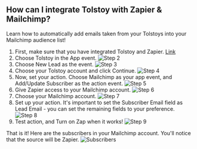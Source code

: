 ## How can I integrate Tolstoy with Zapier & Mailchimp?

Learn how to automatically add emails taken from your Tolstoys into your Mailchimp audience list!

1. First, make sure that you have integrated Tolstoy and Zapier. [Link](https://help.gotolstoy.com/en/articles/5177395-zapier-integration)
2. Choose Tolstoy in the App event. ![Step 2](https://downloads.intercomcdn.com/i/o/401455389/b265d8f052549472f992b286/image.png) 
3. Choose New Lead as the event. ![Step 3](https://downloads.intercomcdn.com/i/o/416939330/b406f2d52b67eaa0adbf449c/image.png) 
4. Choose your Tolstoy account and click Continue. ![Step 4](https://downloads.intercomcdn.com/i/o/416940400/baf98de6df57cc07d68e4972/image.png) 
5. Now, set your action. Choose Mailchimp as your app event, and Add/Update Subscriber as the action event. ![Step 5](https://downloads.intercomcdn.com/i/o/470005282/511e8e756572077b21b06329/image.png) 
6. Give Zapier access to your Mailchimp account. ![Step 6](https://downloads.intercomcdn.com/i/o/470005694/54f0ea3d24824e9e714e51da/image.png)
7. Choose your Mailchimp account. ![Step 7](https://downloads.intercomcdn.com/i/o/470006861/0175241e1ded5a585c555fab/image.png) 
8. Set up your action. It's important to set the Subscriber Email field as Lead Email - you can set the remaining fields to your preference. ![Step 8](https://downloads.intercomcdn.com/i/o/470037094/319bb21713dea9ddd12bb3cf/image.png) 
9. Test action, and Turn on Zap when it works! ![Step 9](https://downloads.intercomcdn.com/i/o/470012181/fd7944e14f6c6671e941d52b/image.png) 

That is it! Here are the subscribers in your Mailchimp account. You'll notice that the source will be Zapier. ![Subscribers](https://downloads.intercomcdn.com/i/o/470019432/e0c5c70a51bbee9f0b47cdcb/image.png)
